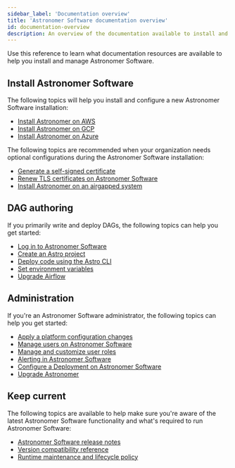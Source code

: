 ```yaml
---
sidebar_label: 'Documentation overview'
title: 'Astronomer Software documentation overview'
id: documentation-overview
description: An overview of the documentation available to install and manage Astronomer Software.
---
```


Use this reference to learn what documentation resources are available to help you install and manage Astronomer Software.

## Install Astronomer Software 

The following topics will help you install and configure a new Astronomer Software installation: 

- [Install Astronomer on AWS](install-aws-standard.md)
- [Install Astronomer on GCP](install-gcp-standard.md)
- [Install Astronomer on Azure](install-azure-standard.md)

The following topics are recommended when your organization needs optional configurations during the Astronomer Software installation: 

- [Generate a self-signed certificate](self-signed-certificate.md)
- [Renew TLS certificates on Astronomer Software](renew-tls-cert.md)
- [Install Astronomer on an airgapped system](install-airgapped.md)

## DAG authoring

If you primarily write and deploy DAGs, the following topics can help you get started:

- [Log in to Astronomer Software](log-in-to-software.md)
- [Create an Astro project](create-project.md)
- [Deploy code using the Astro CLI](deploy-cli.md)
- [Set environment variables](environment-variables.md)
- [Upgrade Airflow](manage-airflow-versions.md)

## Administration

If you're an Astronomer Software administrator, the following topics can help you get started:

- [Apply a platform configuration changes](apply-platform-config.md)
- [Manage users on Astronomer Software](workspace-permissions.md)
- [Manage and customize user roles](manage-platform-users.md)
- [Alerting in Astronomer Software](platform-alerts.md)
- [Configure a Deployment on Astronomer Software](configure-deployment.md)
- [Upgrade Astronomer](upgrade-astronomer.md)

## Keep current

The following topics are available to help make sure you're aware of the latest Astronomer Software functionality and what's required to run Astronomer Software: 

- [Astronomer Software release notes](release-notes.md)
- [Version compatibility reference](version-compatibility-reference.md)
- [Runtime maintenance and lifecycle policy](runtime-version-lifecycle-policy.md)